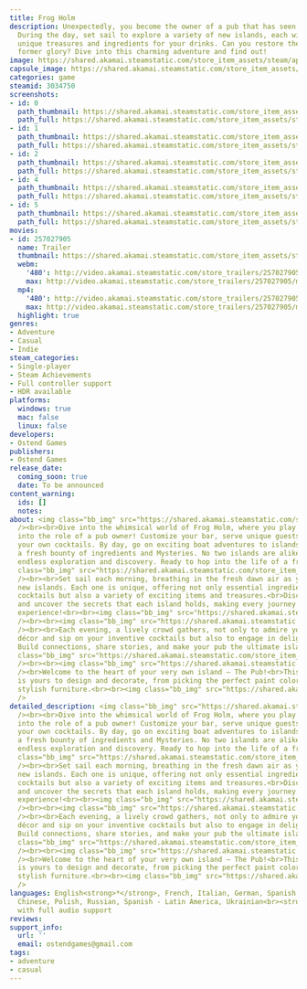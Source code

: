 ```yaml
---
title: Frog Holm
description: Unexpectedly, you become the owner of a pub that has seen better days.
  During the day, set sail to explore a variety of new islands, each with its own
  unique treasures and ingredients for your drinks. Can you restore the pub to its
  former glory? Dive into this charming adventure and find out!
image: https://shared.akamai.steamstatic.com/store_item_assets/steam/apps/3034750/header.jpg?t=1732287428
capsule_image: https://shared.akamai.steamstatic.com/store_item_assets/steam/apps/3034750/292ca0cc210a54b36c5bf0541b090bfdfca390a7/capsule_231x87.jpg?t=1732287428
categories: game
steamid: 3034750
screenshots:
- id: 0
  path_thumbnail: https://shared.akamai.steamstatic.com/store_item_assets/steam/apps/3034750/ss_0761fa6ed0567e04c7cbff55074bc907e2e5e690.600x338.jpg?t=1732287428
  path_full: https://shared.akamai.steamstatic.com/store_item_assets/steam/apps/3034750/ss_0761fa6ed0567e04c7cbff55074bc907e2e5e690.1920x1080.jpg?t=1732287428
- id: 1
  path_thumbnail: https://shared.akamai.steamstatic.com/store_item_assets/steam/apps/3034750/ss_2f0503f8ed1a1f9dde0fe81bfe2359bab13788c4.600x338.jpg?t=1732287428
  path_full: https://shared.akamai.steamstatic.com/store_item_assets/steam/apps/3034750/ss_2f0503f8ed1a1f9dde0fe81bfe2359bab13788c4.1920x1080.jpg?t=1732287428
- id: 2
  path_thumbnail: https://shared.akamai.steamstatic.com/store_item_assets/steam/apps/3034750/ss_79d07bfd126f1d64083f7c105b7c1df7f4a4140f.600x338.jpg?t=1732287428
  path_full: https://shared.akamai.steamstatic.com/store_item_assets/steam/apps/3034750/ss_79d07bfd126f1d64083f7c105b7c1df7f4a4140f.1920x1080.jpg?t=1732287428
- id: 4
  path_thumbnail: https://shared.akamai.steamstatic.com/store_item_assets/steam/apps/3034750/ss_478de753ac03256c012ed0a17e983b1c22db02c5.600x338.jpg?t=1732287428
  path_full: https://shared.akamai.steamstatic.com/store_item_assets/steam/apps/3034750/ss_478de753ac03256c012ed0a17e983b1c22db02c5.1920x1080.jpg?t=1732287428
- id: 5
  path_thumbnail: https://shared.akamai.steamstatic.com/store_item_assets/steam/apps/3034750/ss_96109c7025db1b67670546d23398dacf9ca744a8.600x338.jpg?t=1732287428
  path_full: https://shared.akamai.steamstatic.com/store_item_assets/steam/apps/3034750/ss_96109c7025db1b67670546d23398dacf9ca744a8.1920x1080.jpg?t=1732287428
movies:
- id: 257027905
  name: Trailer
  thumbnail: https://shared.akamai.steamstatic.com/store_item_assets/steam/apps/257027905/5b91feaa76373ced2b98eca43027965e2d451a0e/movie_600x337.jpg?t=1732287420
  webm:
    '480': http://video.akamai.steamstatic.com/store_trailers/257027905/movie480_vp9.webm?t=1732287420
    max: http://video.akamai.steamstatic.com/store_trailers/257027905/movie_max_vp9.webm?t=1732287420
  mp4:
    '480': http://video.akamai.steamstatic.com/store_trailers/257027905/movie480.mp4?t=1732287420
    max: http://video.akamai.steamstatic.com/store_trailers/257027905/movie_max.mp4?t=1732287420
  highlight: true
genres:
- Adventure
- Casual
- Indie
steam_categories:
- Single-player
- Steam Achievements
- Full controller support
- HDR available
platforms:
  windows: true
  mac: false
  linux: false
developers:
- Ostend Games
publishers:
- Ostend Games
release_date:
  coming_soon: true
  date: To be announced
content_warning:
  ids: []
  notes:
about: <img class="bb_img" src="https://shared.akamai.steamstatic.com/store_item_assets/steam/apps/3034750/extras/Head_Emblem.png?t=1732287428"
  /><br><br>Dive into the whimsical world of Frog Holm, where you play as a frog thrust
  into the role of a pub owner! Customize your bar, serve unique guests, mix and brew
  your own cocktails. By day, go on exciting boat adventures to islands, each offering
  a fresh bounty of ingredients and Mysteries. No two islands are alike, ensuring
  endless exploration and discovery. Ready to hop into the life of a froggy barkeep?<br><br><br><img
  class="bb_img" src="https://shared.akamai.steamstatic.com/store_item_assets/steam/apps/3034750/extras/gather_Explore.png?t=1732287428"
  /><br><br>Set sail each morning, breathing in the fresh dawn air as you explore
  new islands. Each one is unique, offering not only essential ingredients for your
  cocktails but also a variety of exciting items and treasures.<br>Discover, gather,
  and uncover the secrets that each island holds, making every journey a thrilling
  experience!<br><br><img class="bb_img" src="https://shared.akamai.steamstatic.com/store_item_assets/steam/apps/3034750/extras/gatherExplore.gif?t=1732287428"
  /><br><br><img class="bb_img" src="https://shared.akamai.steamstatic.com/store_item_assets/steam/apps/3034750/extras/Mix6Serve.png?t=1732287428"
  /><br><br>Each evening, a lively crowd gathers, not only to admire your creative
  décor and sip on your inventive cocktails but also to engage in delightful conversations.
  Build connections, share stories, and make your pub the ultimate island hotspot!<br><br><img
  class="bb_img" src="https://shared.akamai.steamstatic.com/store_item_assets/steam/apps/3034750/extras/MixAndServe.gif.gif?t=1732287428"
  /><br><br><img class="bb_img" src="https://shared.akamai.steamstatic.com/store_item_assets/steam/apps/3034750/extras/your_Pub,_your_Story.png?t=1732287428"
  /><br>Welcome to the heart of your very own island — The Pub!<br>This cozy haven
  is yours to design and decorate, from picking the perfect paint color to selecting
  stylish furniture.<br><br><img class="bb_img" src="https://shared.akamai.steamstatic.com/store_item_assets/steam/apps/3034750/extras/store_page__Section_Pub.png?t=1732287428"
  />
detailed_description: <img class="bb_img" src="https://shared.akamai.steamstatic.com/store_item_assets/steam/apps/3034750/extras/Head_Emblem.png?t=1732287428"
  /><br><br>Dive into the whimsical world of Frog Holm, where you play as a frog thrust
  into the role of a pub owner! Customize your bar, serve unique guests, mix and brew
  your own cocktails. By day, go on exciting boat adventures to islands, each offering
  a fresh bounty of ingredients and Mysteries. No two islands are alike, ensuring
  endless exploration and discovery. Ready to hop into the life of a froggy barkeep?<br><br><br><img
  class="bb_img" src="https://shared.akamai.steamstatic.com/store_item_assets/steam/apps/3034750/extras/gather_Explore.png?t=1732287428"
  /><br><br>Set sail each morning, breathing in the fresh dawn air as you explore
  new islands. Each one is unique, offering not only essential ingredients for your
  cocktails but also a variety of exciting items and treasures.<br>Discover, gather,
  and uncover the secrets that each island holds, making every journey a thrilling
  experience!<br><br><img class="bb_img" src="https://shared.akamai.steamstatic.com/store_item_assets/steam/apps/3034750/extras/gatherExplore.gif?t=1732287428"
  /><br><br><img class="bb_img" src="https://shared.akamai.steamstatic.com/store_item_assets/steam/apps/3034750/extras/Mix6Serve.png?t=1732287428"
  /><br><br>Each evening, a lively crowd gathers, not only to admire your creative
  décor and sip on your inventive cocktails but also to engage in delightful conversations.
  Build connections, share stories, and make your pub the ultimate island hotspot!<br><br><img
  class="bb_img" src="https://shared.akamai.steamstatic.com/store_item_assets/steam/apps/3034750/extras/MixAndServe.gif.gif?t=1732287428"
  /><br><br><img class="bb_img" src="https://shared.akamai.steamstatic.com/store_item_assets/steam/apps/3034750/extras/your_Pub,_your_Story.png?t=1732287428"
  /><br>Welcome to the heart of your very own island — The Pub!<br>This cozy haven
  is yours to design and decorate, from picking the perfect paint color to selecting
  stylish furniture.<br><br><img class="bb_img" src="https://shared.akamai.steamstatic.com/store_item_assets/steam/apps/3034750/extras/store_page__Section_Pub.png?t=1732287428"
  />
languages: English<strong>*</strong>, French, Italian, German, Spanish - Spain, Simplified
  Chinese, Polish, Russian, Spanish - Latin America, Ukrainian<br><strong>*</strong>languages
  with full audio support
reviews:
support_info:
  url: ''
  email: ostendgames@gmail.com
tags:
- adventure
- casual
---
```


